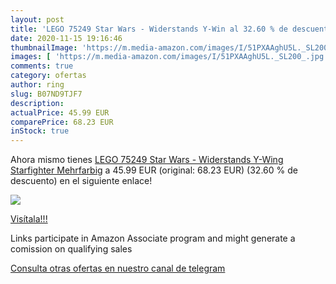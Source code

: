 ```yaml
---
layout: post
title: 'LEGO 75249 Star Wars - Widerstands Y-Win al 32.60 % de descuento'
date: 2020-11-15 19:16:46
thumbnailImage: 'https://m.media-amazon.com/images/I/51PXAAghU5L._SL200_.jpg'
images: [ 'https://m.media-amazon.com/images/I/51PXAAghU5L._SL200_.jpg' ]
comments: true
category: ofertas
author: ring
slug: B07ND9TJF7
description:
actualPrice: 45.99 EUR
comparePrice: 68.23 EUR
inStock: true
---
```


Ahora mismo tienes [LEGO 75249 Star Wars - Widerstands Y-Wing Starfighter  Mehrfarbig](https://www.amazon.de/dp/B07ND9TJF7/?tag=redken02-21) a 45.99 EUR (original: 68.23 EUR) (32.60 %  de descuento) en el siguiente enlace!

[![](https://m.media-amazon.com/images/I/51PXAAghU5L._SL200_.jpg)](https://www.amazon.de/dp/B07ND9TJF7/?tag=redken02-21)

[Visítala!!!](https://www.amazon.de/dp/B07ND9TJF7/?tag=redken02-21)

Links participate in Amazon Associate program and might generate a comission on qualifying sales

[Consulta otras ofertas en nuestro canal de telegram](https://t.me/s/ofertas25)

